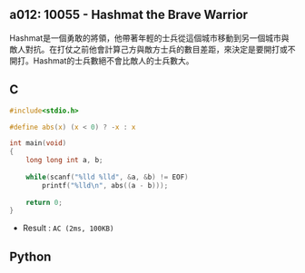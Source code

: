 ## a012: 10055 - Hashmat the Brave Warrior
Hashmat是一個勇敢的將領，他帶著年輕的士兵從這個城市移動到另一個城市與敵人對抗。在打仗之前他會計算己方與敵方士兵的數目差距，來決定是要開打或不開打。Hashmat的士兵數絕不會比敵人的士兵數大。

## C
```C
#include<stdio.h>

#define abs(x) (x < 0) ? -x : x 

int main(void)
{
	long long int a, b;
	
	while(scanf("%lld %lld", &a, &b) != EOF)
		printf("%lld\n", abs((a - b)));
		
	return 0;
}
```
 * Result : `AC (2ms, 100KB)`

## Python
